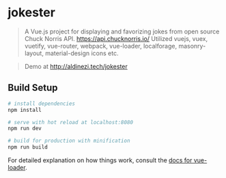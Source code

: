 # jokester

> A Vue.js project for displaying and favorizing jokes from open source Chuck Norris API.
> https://api.chucknorris.io/
> Utilized vuejs, vuex, vuetify, vue-router, webpack, vue-loader, localforage, masonry-layout, material-design icons etc.

> Demo at http://aldinezi.tech/jokester


## Build Setup

``` bash
# install dependencies
npm install

# serve with hot reload at localhost:8080
npm run dev

# build for production with minification
npm run build
```

For detailed explanation on how things work, consult the [docs for vue-loader](http://vuejs.github.io/vue-loader).

